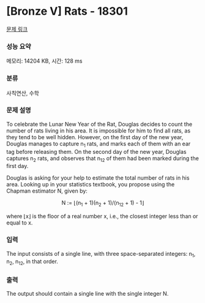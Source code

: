 # [Bronze V] Rats - 18301 

[문제 링크](https://www.acmicpc.net/problem/18301) 

### 성능 요약

메모리: 14204 KB, 시간: 128 ms

### 분류

사칙연산, 수학

### 문제 설명

<p>To celebrate the Lunar New Year of the Rat, Douglas decides to count the number of rats living in his area. It is impossible for him to find all rats, as they tend to be well hidden. However, on the first day of the new year, Douglas manages to capture n<sub>1</sub> rats, and marks each of them with an ear tag before releasing them. On the second day of the new year, Douglas captures n<sub>2</sub> rats, and observes that n<sub>12</sub> of them had been marked during the first day.</p>

<p>Douglas is asking for your help to estimate the total number of rats in his area. Looking up in your statistics textbook, you propose using the Chapman estimator N, given by:</p>

<p style="text-align: center;">N := ⌊(n<sub>1</sub> + 1)(n<sub>2</sub> + 1)/(n<sub>12</sub> + 1) - 1⌋</p>

<p>where ⌊x⌋ is the floor of a real number x, i.e., the closest integer less than or equal to x.</p>

### 입력 

 <p>The input consists of a single line, with three space-separated integers: n<sub>1</sub>, n<sub>2</sub>, n<sub>12</sub>, in that order.</p>

### 출력 

 <p>The output should contain a single line with the single integer N.</p>

